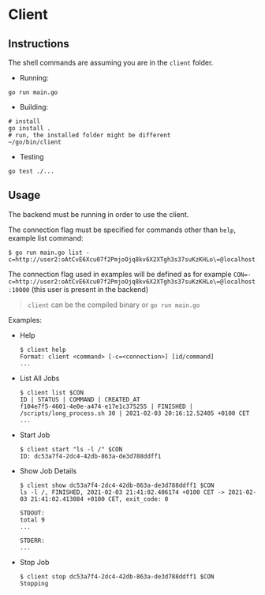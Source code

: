 # Client

## Instructions

The shell commands are assuming you are in the `client` folder.

- Running:
```shell
go run main.go
```

- Building:
```shell
# install
go install .
# run, the installed folder might be different
~/go/bin/client
```

- Testing
```shell
go test ./...
```

## Usage

The backend must be running in order to use the client.

The connection flag must be specified for commands other than `help`, example list command:
```shell
$ go run main.go list -c=http://user2:oAtCvE6Xcu07f2PmjoOjq8kv6X2XTgh3s37suKzKHLo\=@localhost:10000
```

The connection flag used in examples will be defined as for example `CON=-c=http://user2:oAtCvE6Xcu07f2PmjoOjq8kv6X2XTgh3s37suKzKHLo\=@localhost:10000` (this user is present in the backend)

> `client` can be the compiled binary or `go run main.go`

Examples:
- Help
  ```shell
  $ client help
  Format: client <command> [-c=<connection>] [id/command]
  ...
  ```

- List All Jobs
  ```shell
  $ client list $CON
  ID | STATUS | COMMAND | CREATED_AT
  f104e7f5-4601-4e0e-a474-e17e1c375255 | FINISHED | /scripts/long_process.sh 30 | 2021-02-03 20:16:12.52405 +0100 CET
  ...
  ```

- Start Job
  ```shell
  $ client start "ls -l /" $CON
  ID: dc53a7f4-2dc4-42db-863a-de3d788ddff1
  ```

- Show Job Details
  ```shell
  $ client show dc53a7f4-2dc4-42db-863a-de3d788ddff1 $CON
  ls -l /, FINISHED, 2021-02-03 21:41:02.406174 +0100 CET -> 2021-02-03 21:41:02.413084 +0100 CET, exit_code: 0

  STDOUT:
  total 9
  ...

  STDERR:
  ...
  ```

- Stop Job
  ```shell
  $ client stop dc53a7f4-2dc4-42db-863a-de3d788ddff1 $CON
  Stopping
  ```
